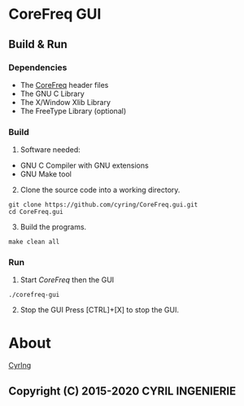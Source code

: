 # CoreFreq GUI
## Build & Run
### Dependencies
* The [CoreFreq](github.com/cyring/CoreFreq) header files
* The GNU C Library
* The X/Window Xlib Library
* The FreeType Library (optional)

### Build
1. Software needed:  
 * GNU C Compiler with GNU extensions
 * GNU Make tool

2. Clone the source code into a working directory.  
```
git clone https://github.com/cyring/CoreFreq.gui.git
cd CoreFreq.gui
```  

3. Build the programs.  
```
make clean all
```

### Run
1. Start _CoreFreq_ then the GUI  
```
./corefreq-gui
```

2. Stop the GUI
Press [CTRL]+[X] to stop the GUI.

# About
[CyrIng](https://github.com/cyring)

Copyright (C) 2015-2020 CYRIL INGENIERIE  
 -------

